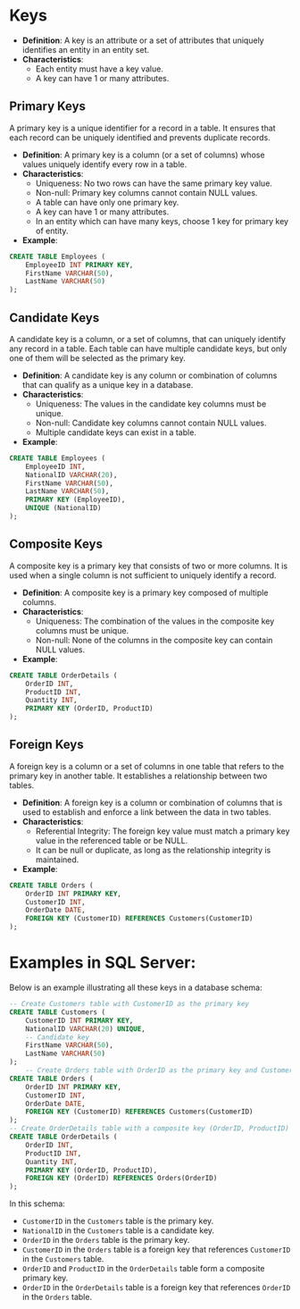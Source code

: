 # Keys
- **Definition**: A key is an attribute or a set of attributes that uniquely identifies an entity in an entity set.
-  **Characteristics**:
	- Each entity must have a key value.
	- A key can have 1 or many attributes.
## Primary Keys
A primary key is a unique identifier for a record in a table. It ensures that each record can be uniquely identified and prevents duplicate records.
- **Definition**: A primary key is a column (or a set of columns) whose values uniquely identify every row in a table.
- **Characteristics**:
    - Uniqueness: No two rows can have the same primary key value.
    - Non-null: Primary key columns cannot contain NULL values.
    - A table can have only one primary key.
    - A key can have 1 or many attributes.
	- In an entity which can have many keys, choose 1 key for primary key of entity.
- **Example**:
```sql
CREATE TABLE Employees (     
	EmployeeID INT PRIMARY KEY,     
	FirstName VARCHAR(50),     
	LastName VARCHAR(50) 
);
```
## Candidate Keys
A candidate key is a column, or a set of columns, that can uniquely identify any record in a table. Each table can have multiple candidate keys, but only one of them will be selected as the primary key.
- **Definition**: A candidate key is any column or combination of columns that can qualify as a unique key in a database.
- **Characteristics**:
    - Uniqueness: The values in the candidate key columns must be unique.
    - Non-null: Candidate key columns cannot contain NULL values.
    - Multiple candidate keys can exist in a table.
- **Example**:
```sql
CREATE TABLE Employees (     
	EmployeeID INT,     
	NationalID VARCHAR(20),     
	FirstName VARCHAR(50),     
	LastName VARCHAR(50),     
	PRIMARY KEY (EmployeeID),     
	UNIQUE (NationalID) 
);
```
## Composite Keys
A composite key is a primary key that consists of two or more columns. It is used when a single column is not sufficient to uniquely identify a record.
- **Definition**: A composite key is a primary key composed of multiple columns.
- **Characteristics**:
    - Uniqueness: The combination of the values in the composite key columns must be unique.
    - Non-null: None of the columns in the composite key can contain NULL values.
- **Example**:
```sql
CREATE TABLE OrderDetails (     
	OrderID INT,     
	ProductID INT,     
	Quantity INT,     
	PRIMARY KEY (OrderID, ProductID) 
);
```
## Foreign Keys
A foreign key is a column or a set of columns in one table that refers to the primary key in another table. It establishes a relationship between two tables.
- **Definition**: A foreign key is a column or combination of columns that is used to establish and enforce a link between the data in two tables.
- **Characteristics**:
    - Referential Integrity: The foreign key value must match a primary key value in the referenced table or be NULL.
    - It can be null or duplicate, as long as the relationship integrity is maintained.
- **Example**:
```sql
CREATE TABLE Orders (     
	OrderID INT PRIMARY KEY,     
	CustomerID INT,     
	OrderDate DATE,     
	FOREIGN KEY (CustomerID) REFERENCES Customers(CustomerID)
);
```
# Examples in SQL Server:
Below is an example illustrating all these keys in a database schema:
```sql
-- Create Customers table with CustomerID as the primary key 
CREATE TABLE Customers (     
	CustomerID INT PRIMARY KEY,     
	NationalID VARCHAR(20) UNIQUE, 
	-- Candidate key     
	FirstName VARCHAR(50),     
	LastName VARCHAR(50) 
);  
	-- Create Orders table with OrderID as the primary key and CustomerID as a foreign key 
CREATE TABLE Orders (     
	OrderID INT PRIMARY KEY,     
	CustomerID INT,     
	OrderDate DATE,     
	FOREIGN KEY (CustomerID) REFERENCES Customers(CustomerID)
);  
-- Create OrderDetails table with a composite key (OrderID, ProductID) 
CREATE TABLE OrderDetails (     
	OrderID INT,     
	ProductID INT,     
	Quantity INT,     
	PRIMARY KEY (OrderID, ProductID),     
	FOREIGN KEY (OrderID) REFERENCES Orders(OrderID) 
);
```
In this schema:
- `CustomerID` in the `Customers` table is the primary key.
- `NationalID` in the `Customers` table is a candidate key.
- `OrderID` in the `Orders` table is the primary key.
- `CustomerID` in the `Orders` table is a foreign key that references `CustomerID` in the `Customers` table.
- `OrderID` and `ProductID` in the `OrderDetails` table form a composite primary key.
- `OrderID` in the `OrderDetails` table is a foreign key that references `OrderID` in the `Orders` table.
